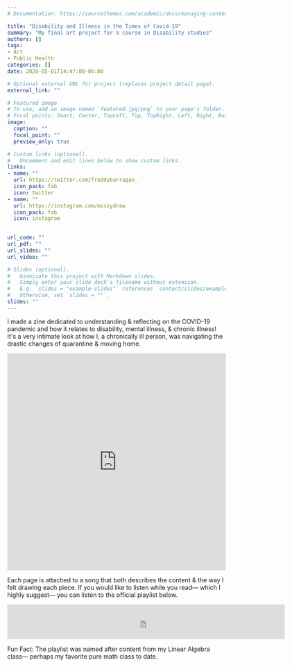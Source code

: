 ```yaml
---
# Documentation: https://sourcethemes.com/academic/docs/managing-content/

title: "Disability and Illness in the Times of Covid-19"
summary: "My final art project for a course in Disability studies"
authors: []
tags: 
- Art
- Public Health
categories: []
date: 2020-05-01T14:47:00-05:00

# Optional external URL for project (replaces project detail page).
external_link: ""

# Featured image
# To use, add an image named `featured.jpg/png` to your page's folder.
# Focal points: Smart, Center, TopLeft, Top, TopRight, Left, Right, BottomLeft, Bottom, BottomRight.
image:
  caption: ""
  focal_point: ""
  preview_only: true

# Custom links (optional).
#   Uncomment and edit lines below to show custom links.
links:
- name: ""
  url: https://twitter.com/freddybarragan_
  icon_pack: fab
  icon: twitter
- name: ""
  url: https://instagram.com/mossydraw
  icon_pack: fab
  icon: instagram
  

url_code: ""
url_pdf: ""
url_slides: ""
url_video: ""

# Slides (optional).
#   Associate this project with Markdown slides.
#   Simply enter your slide deck's filename without extension.
#   E.g. `slides = "example-slides"` references `content/slides/example-slides.md`.
#   Otherwise, set `slides = ""`.
slides: ""
---
```


I made a zine dedicated to understanding & reflecting on the COVID-19 pandemic and how it relates to disability, mental illness, & chronic illness! It's a very intimate look at how I, a chronically ill person, was navigating the drastic changes of quarantine & moving home.  

<center>
<iframe src="https://cdn.flipsnack.com/widget/v2/widget.html?hash=f13agm3pr" width="100%" height="500" seamless="seamless" scrolling="no" frameBorder="0" allowFullScreen></iframe>
</center>

Each page is attached to a song that both describes the content & the way I felt drawing each piece. If you would like to listen while you read— which I highly suggest— you can listen to the official playlist below.

<center>

<iframe src="https://open.spotify.com/embed/playlist/01lZ5wZFe2p0z6LPCNBSil" width="640" height="80" frameborder="0" allowtransparency="true" allow="encrypted-media"></iframe>

</center>

Fun Fact: The playlist was named after content from my Linear Algebra class— perhaps my favorite pure math class to date.